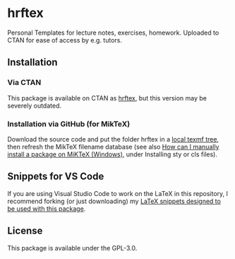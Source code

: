 # hrftex
Personal Templates for lecture notes, exercises, homework. Uploaded to CTAN for ease of access by e.g. tutors.

## Installation
### Via CTAN
This package is available on CTAN as [hrftex](https://ctan.org/pkg/hrftex), but this version may be severely outdated.

### Installation via GitHub (for MikTeX)
Download the source code and put the folder hrftex in a 
[local texmf tree](https://tex.stackexchange.com/questions/69483/create-a-local-texmf-tree-in-miktex), 
then refresh the MikTeX filename database (see also [How can I manually install a package on MiKTeX (Windows)](https://tex.stackexchange.com/a/2066/197635), under Installing sty or cls files).

## Snippets for VS Code
If you are using Visual Studio Code to work on the LaTeX in this repository, I recommend forking (or just downloading) my [LaTeX snippets designed to be used with this package](https://github.com/r0uv3n/latex_snippets).

## License
This package is available under the GPL-3.0.
